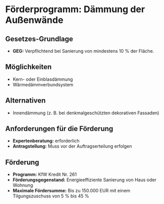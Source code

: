 # Förderprogramm: Dämmung der Außenwände

## Gesetzes-Grundlage
- **GEG:** Verpflichtend bei Sanierung von mindestens 10 % der Fläche.

## Möglichkeiten
- Kern- oder Einblasdämmung
- Wärmedämmverbundsystem

## Alternativen
- Innendämmung (z. B. bei denkmalgeschützten dekorativen Fassaden)

## Anforderungen für die Förderung
- **Expertenberatung:** erforderlich
- **Antragstellung:** Muss vor der Auftragserteilung erfolgen

## Förderung
- **Programm:** KfW Kredit Nr. 261
- **Förderungsgegenstand:** Energieeffiziente Sanierung von Haus oder Wohnung
- **Maximale Fördersumme:** Bis zu 150.000 EUR mit einem Tilgungszuschuss von 5 % bis 45 %

